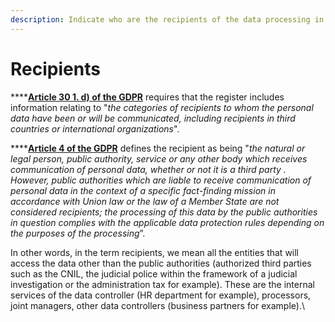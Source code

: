 ```yaml
---
description: Indicate who are the recipients of the data processing in the activity.
---
```


# Recipients

****[**Article 30 1. d) of the GDPR**](https://gdpr-info.eu/art-30-gdpr/) requires that the register includes information relating to "_the categories of recipients to whom the personal data have been or will be communicated, including recipients in third countries or international organizations_".

****[**Article 4 of the GDPR**](https://gdpr-info.eu/art-4-gdpr/) defines the recipient as being "_the natural or legal person, public authority, service or any other body which receives communication of personal data, whether or not it is a third party . However, public authorities which are liable to receive communication of personal data in the context of a specific fact-finding mission in accordance with Union law or the law of a Member State are not considered recipients; the processing of this data by the public authorities in question complies with the applicable data protection rules depending on the purposes of the processing_”.

In other words, in the term recipients, we mean all the entities that will access the data other than the public authorities (authorized third parties such as the CNIL, the judicial police within the framework of a judicial investigation or the administration tax for example). These are the internal services of the data controller (HR department for example), processors, joint managers, other data controllers (business partners for example).\
